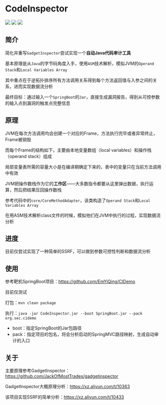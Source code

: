 # CodeInspector

![](https://img.shields.io/badge/build-passing-brightgreen)
![](https://img.shields.io/badge/ASM-9.0-blue)
![](https://img.shields.io/badge/Java-8-red)

## 简介

简化并重写`GadgetInspector`尝试实现一个**自动Java代码审计工具**

基本原理是从`Java`的字节码角度入手，使用`ASM`技术解析，模拟JVM的`Operand Stack`和`Local Variables Array`

其中重点在于逆拓扑排序所有方法调用关系得到每个方法返回值与入参之间的关系，进而实现数据流分析

最终目标：通过输入一个`SpringBoot`的`Jar`，直接生成漏洞报告，得到从可控参数的输入点到漏洞的触发点完整信息

## 原理

JVM在每次方法调用均会创建一个对应的Frame，方法执行完毕或者异常终止，Frame被销毁

而每个Frame的结构如下，主要由本地变量数组（local variables）和操作栈（operand stack）组成

局部变量表所需的容量大小是在编译期确定下来的，表中的变量只在当前方法调用中有效

JVM把操作数栈作为它的**工作区**——大多数指令都要从这里弹出数据，执行运算，然后把结果压回操作数栈

参考代码中的`core/CoreMethodAdapter`，该类构造了`Operand Stack`和`Local Variables Array`

在用ASM技术解析class文件的时候，模拟他们在JVM中执行的过程，实现数据流分析

## 进度

目前仅尝试实现了一种简单的SSRF，可以做到参数可控性判断和数据流分析

## 使用

参考靶机SpringBoot项目：https://github.com/EmYiQing/CIDemo

目前仅测试

打包：`mvn clean package`

执行：`java -jar CodeInspector.jar --boot SpringBoot.jar --pack org.sec.cidemo`

- boot：指定SpringBoot的Jar包路径
- pack：指定项目的包名，将会分析启动的SpringMVC路径映射，生成自动审计的入口

## 关于

主要原理参考GadgetInspector： https://github.com/JackOfMostTrades/gadgetinspector

GadgetInspector大概原理分析：https://xz.aliyun.com/t/10363

该项目实现SSRF的简单分析：https://xz.aliyun.com/t/10433


